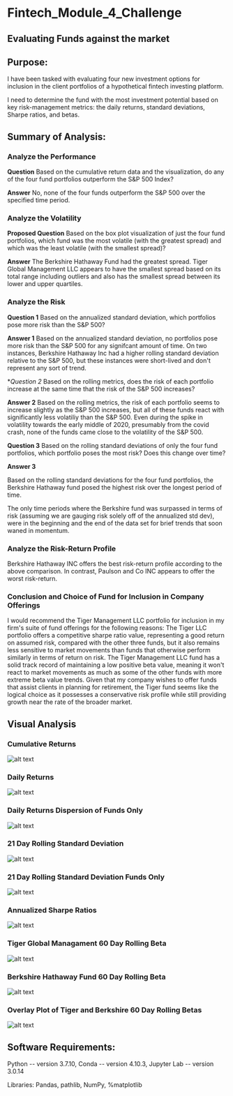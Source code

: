 # Fintech_Module_4_Challenge
## Evaluating Funds against the market

## Purpose:

I have been tasked with evaluating four new investment options for inclusion in the client portfolios of a hypothetical fintech investing platform. 

I need to determine the fund with the most investment potential based on key risk-management metrics: the daily returns, standard deviations, Sharpe ratios, and betas.
  
## Summary of Analysis:

### Analyze the Performance

**Question** Based on the cumulative return data and the visualization, do any of the four fund portfolios outperform the S&P 500 Index?

**Answer** No, none of the four funds outperform the S&P 500 over the specified time period.


### Analyze the Volatility

**Proposed Question** Based on the box plot visualization of just the four fund portfolios, which fund was the most volatile (with the greatest spread) and which was the least volatile (with the smallest spread)?

**Answer** The Berkshire Hathaway Fund had the greatest spread. Tiger Global Management LLC appears to have the smallest spread based on its total range including outliers and also has the smallest spread between its lower and upper quartiles.


### Analyze the Risk

**Question 1**  Based on the annualized standard deviation, which portfolios pose more risk than the S&P 500?

**Answer 1** Based on the annualized standard deviation, no portfolios pose more risk than the S&P 500 for any signifcant amount of time. On two instances, Berkshire Hathaway Inc had a higher rolling standard deviation relative to the S&P 500, but these instances were short-lived and don't represent any sort of trend.

**Question 2* Based on the rolling metrics, does the risk of each portfolio increase at the same time that the risk of the S&P 500 increases?

**Answer 2** Based on the rolling metrics, the risk of each portfolio seems to increase slightly as the S&P 500 increases, but all of these funds react with significantly less volatiliy than the S&P 500. Even during the spike in volatility towards the early middle of 2020, presumably from the covid crash, none of the funds came close to the volatility of the S&P 500.

**Question 3** Based on the rolling standard deviations of only the four fund portfolios, which portfolio poses the most risk? Does this change over time? 

**Answer 3**

Based on the rolling standard deviations for the four fund portfolios, the Berkshire Hathaway fund posed the highest risk over the longest period of time. 

The only time periods where the Berkshire fund was surpassed in terms of risk (assuming we are gauging risk solely off of the annualized std dev), were in the beginning and the end of the data set for brief trends that soon waned in momentum.


### Analyze the Risk-Return Profile

Berkshire Hathaway INC offers the best risk-return profile according to the above comparison. In contrast, Paulson and Co INC appears to offer the worst risk-return.

### Conclusion and Choice of Fund for Inclusion in Company Offerings

I would recommend the Tiger Management LLC portfolio for inclusion in my firm's suite of fund offerings for the following reasons: The Tiger LLC portfolio offers a competitive sharpe ratio value, representing a good return on assumed risk, compared with the other three funds, but it also remains less sensitive to market movements than funds that otherwise perform similarly in terms of return on risk. The Tiger Management LLC fund has a solid track record of maintaining a low positive beta value, meaning it won't react to market movements as much as some of the other funds with more extreme beta value trends. 
Given that my company wishes to offer funds that assist clients in planning for retirement, the Tiger fund seems like the logical choice as it possesses a conservative risk profile while still providing growth near the rate of the broader market.

## Visual Analysis

### Cumulative Returns

![alt text](https://github.com/rhurst11/Fintech_Module_4_Challenge/blob/main/Workspace/Screenshots_Mod_4_Challenge/Screen%20Shot%202021-07-25%20at%2012.10.03%20PM.png)

### Daily Returns

![alt text](https://github.com/rhurst11/Fintech_Module_4_Challenge/blob/main/Workspace/Screenshots_Mod_4_Challenge/Screen%20Shot%202021-07-25%20at%2012.09.55%20PM.png)

### Daily Returns Dispersion of Funds Only

![alt text](https://github.com/rhurst11/Fintech_Module_4_Challenge/blob/main/Workspace/Screenshots_Mod_4_Challenge/Screen%20Shot%202021-07-25%20at%2012.10.33%20PM.png)

### 21 Day Rolling Standard Deviation

![alt text](https://github.com/rhurst11/Fintech_Module_4_Challenge/blob/main/Workspace/Screenshots_Mod_4_Challenge/Screen%20Shot%202021-07-25%20at%2012.10.47%20PM.png)

### 21 Day Rolling Standard Deviation Funds Only

![alt text](https://github.com/rhurst11/Fintech_Module_4_Challenge/blob/main/Workspace/Screenshots_Mod_4_Challenge/Screen%20Shot%202021-07-25%20at%2012.10.53%20PM.png)

### Annualized Sharpe Ratios

![alt text](https://github.com/rhurst11/Fintech_Module_4_Challenge/blob/main/Workspace/Screenshots_Mod_4_Challenge/Screen%20Shot%202021-07-25%20at%2011.59.04%20AM.png)

### Tiger Global Managament 60 Day Rolling Beta

![alt text](https://github.com/rhurst11/Fintech_Module_4_Challenge/blob/main/Workspace/Screenshots_Mod_4_Challenge/Screen%20Shot%202021-07-25%20at%2012.00.49%20PM.png)

### Berkshire Hathaway Fund 60 Day Rolling Beta

![alt text](https://github.com/rhurst11/Fintech_Module_4_Challenge/blob/main/Workspace/Screenshots_Mod_4_Challenge/Screen%20Shot%202021-07-25%20at%2012.00.42%20PM.png)

### Overlay Plot of Tiger and Berkshire 60 Day Rolling Betas
![alt text](https://github.com/rhurst11/Fintech_Module_4_Challenge/blob/main/Workspace/Screenshots_Mod_4_Challenge/Screen%20Shot%202021-07-25%20at%2012.06.10%20PM.png)
  
## Software Requirements:
  Python -- version 3.7.10,
  Conda -- version 4.10.3,
  Jupyter Lab -- version 3.0.14
  
  
  Libraries:
  Pandas,
  pathlib,
  NumPy,
  %matplotlib
